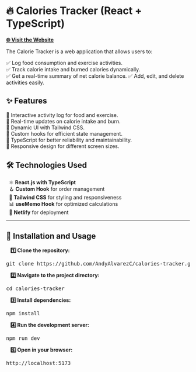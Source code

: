 # **🔥 Calories Tracker (React + TypeScript)**

[**🌐 Visit the Website**](https://calories-tracker-1.vercel.app/)

The Calorie Tracker is a web application that allows users to:

✅ Log food consumption and exercise activities.  
✅ Track calorie intake and burned calories dynamically.  
✅ Get a real-time summary of net calorie balance. 
✅ Add, edit, and delete activities easily.  


## ✨ Features

🔹 Interactive activity log for food and exercise.  
🔹 Real-time updates on calorie intake and burn.  
🔹 Dynamic UI with Tailwind CSS.  
🔹 Custom hooks for efficient state management.  
🔹 TypeScript for better reliability and maintainability.  
🔹 Responsive design for different screen sizes.  


## 🛠️ Technologies Used

&nbsp;&nbsp;⚛️ **React.js with TypeScript**  
&nbsp;&nbsp;🪝 **Custom Hook** for order management  
&nbsp;&nbsp;🎨 **Tailwind CSS** for styling and responsiveness  
&nbsp;&nbsp;📊 **useMemo Hook** for optimized calculations  
&nbsp;&nbsp;🚀 **Netlify** for deployment    


______________________________________________________________________________________________________________________________________________________________________________________________________________________


## 📌 Installation and Usage

&nbsp;&nbsp;&nbsp;**1️⃣ Clone the repository:**
<pre>git clone https://github.com/AndyAlvarezC/calories-tracker.git</pre>

&nbsp;&nbsp;&nbsp;**2️⃣ Navigate to the project directory:**
<pre>cd calories-tracker</pre>
    
&nbsp;&nbsp;&nbsp;**3️⃣ Install dependencies:**
<pre>npm install</pre>
  
&nbsp;&nbsp;&nbsp;**4️⃣ Run the development server:**
<pre>npm run dev</pre>
    
&nbsp;&nbsp;&nbsp;**5️⃣ Open in your browser:**
<pre>http://localhost:5173</pre>
